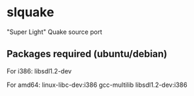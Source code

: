 # slquake
"Super Light" Quake source port

## Packages required (ubuntu/debian)

For i386:
libsdl1.2-dev

For amd64:
linux-libc-dev:i386 gcc-multilib libsdl1.2-dev:i386

